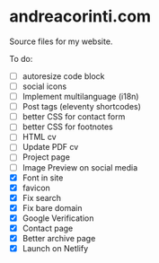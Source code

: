 # andreacorinti.com

Source files for my website.

To do:

- [ ] autoresize code block
- [ ] social icons
- [ ] Implement multilanguage (i18n)
- [ ] Post tags (eleventy shortcodes)
- [ ] better CSS for contact form
- [ ] better CSS for footnotes
- [ ] HTML cv
- [ ] Update PDF cv
- [ ] Project page
- [ ] Image Preview on social media
- [x] Font in site
- [x] favicon
- [x] Fix search
- [x] Fix bare domain
- [x] Google Verification
- [x] Contact page
- [x] Better archive page
- [x] Launch on Netlify
